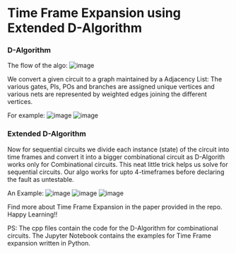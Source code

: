 # Time Frame Expansion using Extended D-Algorithm

### D-Algorithm

The flow of the algo:
![image](https://user-images.githubusercontent.com/66485507/125675418-0cc0f7ce-2a91-4098-9c92-474976e6a411.png)

We convert a given circuit to a graph maintained by a Adjacency List:
The various gates, PIs, POs and branches are assigned unique vertices and various nets are represented by weighted edges joining the different vertices.
 
For example: 
![image](https://user-images.githubusercontent.com/66485507/125675956-8997cd38-1b3b-48c6-9663-9475e5b3affa.png)
![image](https://user-images.githubusercontent.com/66485507/125676017-d1123371-b179-4579-97ae-072919471e25.png)

### Extended D-Algorithm

Now for sequential circuits we divide each instance (state) of the circuit into time frames and convert it into a bigger combinational circuit as D-Algorith works only for Combinational circuits. This neat little trick helps us solve for sequential circuits. Our algo works for upto 4-timeframes before declaring the fault as untestable.

An Example:
![image](https://user-images.githubusercontent.com/66485507/125676554-f3793896-877c-4921-913b-c68d222579b4.png)
![image](https://user-images.githubusercontent.com/66485507/125676571-17ef0eb9-2870-4461-86ce-3ba0f5fef094.png)
![image](https://user-images.githubusercontent.com/66485507/125676594-864e1685-11ab-43f4-ab7d-0e2b77b0de1e.png)


Find more about Time Frame Expansion in the paper provided in the repo. Happy Learning!!

PS: The cpp files contain the code for the D-Algorithm for combinational circuits. The Jupyter Notebook contains the examples for Time Frame expansion written in Python. 
